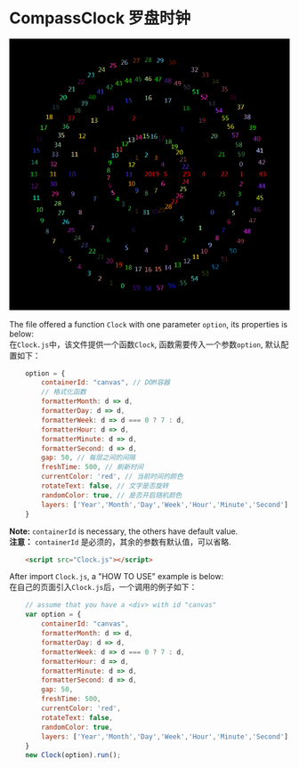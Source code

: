# CompassClock 罗盘时钟

<div style="text-align: center;">
    <img src="Clock.gif">
</div>

The file offered a function `Clock` with one parameter `option`, its properties is below:  
在`Clock.js`中，该文件提供一个函数`Clock`, 函数需要传入一个参数`option`, 默认配置如下：

```js
    option = {
        containerId: "canvas", // DOM容器
        // 格式化函数
        formatterMonth: d => d,
        formatterDay: d => d,
        formatterWeek: d => d === 0 ? 7 : d,
        formatterHour: d => d,
        formatterMinute: d => d,
        formatterSecond: d => d,
        gap: 50, // 每层之间的间隔
        freshTime: 500, // 刷新时间
        currentColor: 'red', // 当前时间的颜色
        rotateText: false, // 文字是否旋转
        randomColor: true, // 是否开启随机颜色
        layers: ['Year','Month','Day','Week','Hour','Minute','Second'] // 选择需要的层级，并且自定义顺序
    }
```

**Note:** `containerId` is necessary, the others have default value.  
**注意：** `containerId` 是必须的，其余的参数有默认值，可以省略.


```html
    <script src="Clock.js"></script>
```

After import `Clock.js`, a "HOW TO USE" example is below:  
在自己的页面引入`Clock.js`后，一个调用的例子如下：

```js
    // assume that you have a <div> with id "canvas"
    var option = {
        containerId: "canvas",
        formatterMonth: d => d,
        formatterDay: d => d,
        formatterWeek: d => d === 0 ? 7 : d,
        formatterHour: d => d,
        formatterMinute: d => d,
        formatterSecond: d => d,
        gap: 50,
        freshTime: 500,
        currentColor: 'red',
        rotateText: false,
        randomColor: true,
        layers: ['Year','Month','Day','Week','Hour','Minute','Second']
    }
    new Clock(option).run();
```
